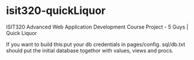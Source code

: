 # isit320-quickLiquor
ISIT320 Advanced Web Application Development Course Project - 5 Guys | Quick Liquor


If you want to build this:put your db credentials in pages/config. sql/db.txt should put the initial database togethor with values, views and procs.
